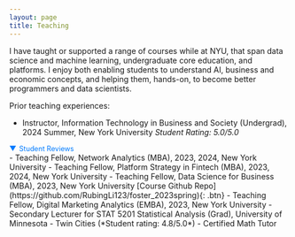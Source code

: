```yaml
---
layout: page
title: Teaching
---
```


<style>
/* Abstract Link Styling */
.abstract-link {
    color: #007BFF;
    cursor: pointer;
    text-decoration: none;
    font-size: 0.9em;
    display: flex;
    align-items: center;
}

.abstract-link:hover {
    color: #0056b3;
}

/* Triangle Icon Styling */
.triangle {
    margin-right: 5px;
    transition: transform 0.3s ease;
}

/* Abstract Content Styling */
.abstract-content {
    display: none;
    margin-top: 10px;
    padding: 10px;
    border-left: 3px solid #007BFF;
    background-color: #f9f9f9;
    font-size: 0.9em;
    border-radius: 5px;
}
</style>
I have taught or supported a range of courses while at NYU, that span data science and machine learning, undergraduate core education, and platforms. I enjoy both enabling students to understand AI, business and economic concepts, and helping them, hands-on, to become better programmers and data scientists. 

Prior teaching experiences:
- Instructor, Information Technology in Business and Society (Undergrad), 2024 Summer, New York University 
*Student Rating: 5.0/5.0*
<span class="abstract-link" onclick="toggleAbstract('abstract1', this)">
    <span class="triangle">▼</span> Student Reviews
</span>
<div id="abstract1" class="abstract-content">
   "thank you for wanting us to do our best/thrive." 
   "This class was really great, I enjoyed the material and classwork." 
   "instructor is very helpful in connecting students to outside resources, very flexible on course materials, very nice person and the course was articulated very well." 
   "nice professor, quick email replies, good flexible course materials, very nice experience."
</div>
- Teaching Fellow, Network Analytics (MBA), 2023, 2024, New York University 
- Teaching Fellow, Platform Strategy in Fintech (MBA), 2023, 2024, New York University 
- Teaching Fellow, Data Science for Business (MBA), 2023, New York University 
[Course Github Repo](https://github.com/RubingLi123/foster_2023spring){: .btn} 
- Teaching Fellow, Digital Marketing Analytics (EMBA), 2023, New York University 
- Secondary Lecturer for STAT 5201 Statistical Analysis (Grad), University of Minnesota - Twin Cities (*Student rating: 4.8/5.0*) 
- Certified Math Tutor 


<script>
function toggleAbstract(id) {
    var abstract = document.getElementById(id);
    if (abstract.style.display === "none" || abstract.style.display === "") {
        abstract.style.display = "block";
    } else {
        abstract.style.display = "none";
    }
}
</script>